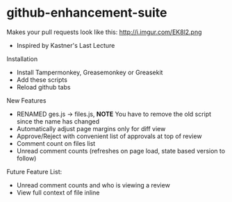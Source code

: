 github-enhancement-suite
========================

Makes your pull requests look like this: http://i.imgur.com/EK8l2.png

* Inspired by Kastner's Last Lecture

Installation
* Install Tampermonkey, Greasemonkey or Greasekit
* Add these scripts
* Reload github tabs

New Features
* RENAMED ges.js -> files.js, **NOTE** You have to remove the old script since the name has changed
* Automatically adjust page margins only for diff view
* Approve/Reject with convenient list of approvals at top of review
* Comment count on files list
* Unread comment counts (refreshes on page load, state based version to follow)

Future Feature List:
* Unread comment counts and who is viewing a review
* View full context of file inline
